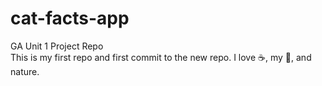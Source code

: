 # cat-facts-app
GA Unit 1 Project Repo <br>
This is my first repo and first commit to the new repo. I love :coffee:, my :dog:, and nature.
